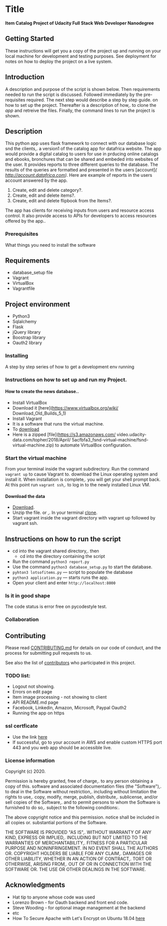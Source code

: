 # Title

**Item Catalog Project of Udacity Full Stack Web Developer Nanodegree**


## Getting Started

These instructions will get you a copy of the project up and running on your local machine for development and testing purposes. See deployment for notes on how to deploy the project on a live system.



## Introduction
A description and purpose of the script is shown below.
Then requirements needed to run the script is discussed.
Followed immediately by the pre-requisites required.
The next step would describe a step by step guide.
on how to set up the project.
Thereafter is a description of how,.
to clone the _app_ and retreive the files.
Finally, the command lines to run the project is shown.

## Description
This python app uses flask framework to connect with our database logic snd the clients,.
a version1 of the catalog app for datafrica website.
The app would provide a digital catalog to users for use in prducing online catalogs and ebooks, bronchures that can be shared and embeded into websites of the user.
It provides reports to three different queries to the database.
The results of the queries are formatted and presented in the users [account]_( http://account.datafrica.com)_.
Here are example of reports in the users account answered by the app.
1. Create, edit and delete category?.
2. Create, edit and delete items?.
3. Create, edit and delete flipbook from the Items?.

The app has clients for receiving inputs from users and resource access control.
It also provide access to APIs for developers to access resources offered by the app..



### Prerequisites

What things you need to install the software

## Requirements
* database_setup file
* Vagrant
* VirtualBox
* Vagrantfile

## Project environment
* Python3
* Sqlalchemy
* Flask
* jQuery library
* Boostrap library
* Oauth2 library


### Installing

A step by step series of how to get a development env running

### Instructions on how to set up and run my Project.
#### How to create the news database..
* Install VirtualBox
 * Download it [here](https://www.virtualbox.org/wiki/
   Download_Old_Builds_5_1)
* Install Vagrant
 * It is a software that runs the virtual machine.
 * To [download](https://www.vagrantup.com/)
 * Here is a zipped [file](https://s3.amazonaws.com/
   video.udacity-data.com/topher/2018/April/
   5acfbfa3_fsnd-virtual-machine/fsnd-virtual-machine.zip)
   to automate VirtualBox configuration.

### Start the virtual machine
From your terminal inside the vagrant subdirectory.
Run the command ```vagrant up``` to cause Vagrant to.
download the Linux operating system and install it.
When installation is complete,.
you will get your shell prompt back.
At this point run ```vagrant ssh```,.
to log in to the newly installed Linux VM.

#### Download the data
* [Download](https://github.com/k0f1/Catalog-App.git).
* Unzip the file.
 or ,.
In your terminal [clone](https://github.com/k0f1/Catalog-App.git).
* Start vagrant inside the vagrant directory with vagrant up followed by vagrant ssh.



## Instructions on how to run the script
* cd into the vagrant shared directory,. then
  * cd into the directory containing the script
* Run the command ```python3 report.py```
* Use the command ```python3 database_setup.py``` to start the database.
* ```pyhton3 lotsofitems.py``` — script to populate the database
* ```python3 application.py``` — starts runs the app.
* Open your client and enter ```http://localhost:8000```


### Is it in good shape
The code status is error free on pycodestyle test.



### Collaboration


## Contributing

Please read [CONTRIBUTING.md](https://github.com/k0f1/Catalog-App.git/contributing.md) for details on our code of conduct, and the process for submitting pull requests to us.


See also the list of [contributors](https://github.com/k0f1/Catalog-App.git/contributors) who participated in this project.

### TODO list:
* Logout not showing.
* Errors on edit page
* Item image processing - not showing to client
* API README.md page
* Facebook, Linkedin, Amazon, Microsoft, Paypal Oauth2
* Running the app on https

### ssl certficate
* Use the link [here](https://www.digitalocean.com/community/tutorials/how-to-secure-apache-with-let-s-encrypt-on-ubuntu-18-04)
* If successful, go to your account in AWS and enable custom HTTPS port 443 and you web app should be accessible live.



### License information
Copyright (c) 2020.

Permission is hereby granted, free of charge,.
to any person obtaining a copy of this.
software and associated documentation files (the "Software"),.
to deal in the Software without restriction,.
including without limitation the rights to use,.
copy, modify, merge, publish, distribute,.
sublicense, and/or sell copies of the Software,.
and to permit persons to whom the Software is furnished to do so,.
subject to the following conditions:.

The above copyright notice and this permission.
notice shall be included in all copies or.
substantial portions of the Software.

THE SOFTWARE IS PROVIDED "AS IS",.
WITHOUT WARRANTY OF ANY KIND, EXPRESS OR IMPLIED,.
INCLUDING BUT NOT LIMITED TO THE WARRANTIES OF MERCHANTABILITY,.
FITNESS FOR A PARTICULAR PURPOSE AND NONINFRINGEMENT.
IN NO EVENT SHALL THE AUTHORS OR.
COPYRIGHT HOLDERS BE LIABLE FOR ANY CLAIM,.
DAMAGES OR OTHER LIABILITY, WHETHER IN AN ACTION OF CONTRACT,.
TORT OR OTHERWISE, ARISING FROM,.
OUT OF OR IN CONNECTION WITH THE SOFTWARE OR.
THE USE OR OTHER DEALINGS IN THE SOFTWARE.


## Acknowledgments

* Hat tip to anyone whose code was used
* Lorenzo Brown - for Oauth backend and front end code.
* Steve Wooding - for optional image management at the backend
* etc
* How To Secure Apache with Let's Encrypt on Ubuntu 18.04 [here](https://www.digitalocean.com/community/tutorials/how-to-secure-apache-with-let-s-encrypt-on-ubuntu-18-04)
